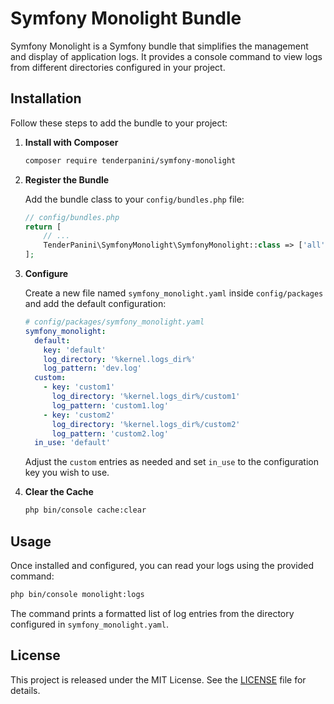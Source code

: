 # Symfony Monolight Bundle

Symfony Monolight is a Symfony bundle that simplifies the management and display of application logs. It provides a console command to view logs from different directories configured in your project.

## Installation

Follow these steps to add the bundle to your project:

1. **Install with Composer**

   ```bash
   composer require tenderpanini/symfony-monolight
   ```

2. **Register the Bundle**

   Add the bundle class to your `config/bundles.php` file:

   ```php
   // config/bundles.php
   return [
       // ...
       TenderPanini\SymfonyMonolight\SymfonyMonolight::class => ['all' => true],
   ];
   ```

3. **Configure**

   Create a new file named `symfony_monolight.yaml` inside `config/packages` and add the default configuration:

   ```yaml
   # config/packages/symfony_monolight.yaml
   symfony_monolight:
     default:
       key: 'default'
       log_directory: '%kernel.logs_dir%'
       log_pattern: 'dev.log'
     custom:
       - key: 'custom1'
         log_directory: '%kernel.logs_dir%/custom1'
         log_pattern: 'custom1.log'
       - key: 'custom2'
         log_directory: '%kernel.logs_dir%/custom2'
         log_pattern: 'custom2.log'
     in_use: 'default'
   ```

   Adjust the `custom` entries as needed and set `in_use` to the configuration key you wish to use.

4. **Clear the Cache**

   ```bash
   php bin/console cache:clear
   ```

## Usage

Once installed and configured, you can read your logs using the provided command:

```bash
php bin/console monolight:logs
```

The command prints a formatted list of log entries from the directory configured in `symfony_monolight.yaml`.

## License

This project is released under the MIT License. See the [LICENSE](LICENSE) file for details.
